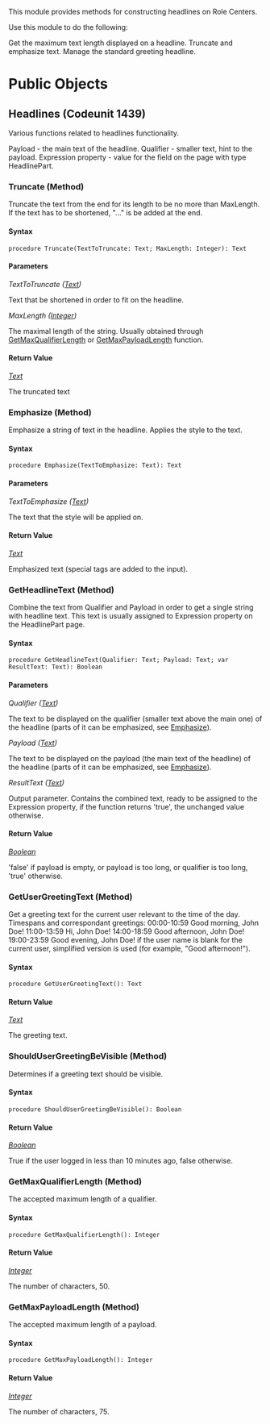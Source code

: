 This module provides methods for constructing headlines on Role Centers.

Use this module to do the following:

Get the maximum text length displayed on a headline.
Truncate and emphasize text.
Manage the standard greeting headline.


# Public Objects
## Headlines (Codeunit 1439)

 Various functions related to headlines functionality.

 Payload - the main text of the headline.
 Qualifier - smaller text, hint to the payload.
 Expression property - value for the field on the page with type HeadlinePart.
 

### Truncate (Method) <a name="Truncate"></a> 

 Truncate the text from the end for its length to be no more than MaxLength.
 If the text has to be shortened, "..." is be added at the end.
 

#### Syntax
```
procedure Truncate(TextToTruncate: Text; MaxLength: Integer): Text
```
#### Parameters
*TextToTruncate ([Text](https://docs.microsoft.com/en-us/dynamics365/business-central/dev-itpro/developer/methods-auto/text/text-data-type))* 

Text that be shortened in order to fit on the headline.

*MaxLength ([Integer](https://docs.microsoft.com/en-us/dynamics365/business-central/dev-itpro/developer/methods-auto/integer/integer-data-type))* 

The maximal length of the string. Usually obtained through
 [GetMaxQualifierLength](#GetMaxQualifierLength) or [GetMaxPayloadLength](#GetMaxPayloadLength) function.

#### Return Value
*[Text](https://docs.microsoft.com/en-us/dynamics365/business-central/dev-itpro/developer/methods-auto/text/text-data-type)*

The truncated text
### Emphasize (Method) <a name="Emphasize"></a> 

 Emphasize a string of text in the headline. Applies the style to the text.
 

#### Syntax
```
procedure Emphasize(TextToEmphasize: Text): Text
```
#### Parameters
*TextToEmphasize ([Text](https://docs.microsoft.com/en-us/dynamics365/business-central/dev-itpro/developer/methods-auto/text/text-data-type))* 

The text that the style will be applied on.

#### Return Value
*[Text](https://docs.microsoft.com/en-us/dynamics365/business-central/dev-itpro/developer/methods-auto/text/text-data-type)*

Emphasized text (special tags are added to the input).
### GetHeadlineText (Method) <a name="GetHeadlineText"></a> 

 Combine the text from Qualifier and Payload in order to get a single string with headline
 text. This text is usually assigned to Expression property on the HeadlinePart page.
 

#### Syntax
```
procedure GetHeadlineText(Qualifier: Text; Payload: Text; var ResultText: Text): Boolean
```
#### Parameters
*Qualifier ([Text](https://docs.microsoft.com/en-us/dynamics365/business-central/dev-itpro/developer/methods-auto/text/text-data-type))* 

The text to be displayed on the qualifier (smaller text above the main one)
 of the headline (parts of it can be emphasized, see [Emphasize](#Emphasize)).

*Payload ([Text](https://docs.microsoft.com/en-us/dynamics365/business-central/dev-itpro/developer/methods-auto/text/text-data-type))* 

The text to be displayed on the payload (the main text of the headline)
 of the headline (parts of it can be emphasized, see [Emphasize](#Emphasize)).

*ResultText ([Text](https://docs.microsoft.com/en-us/dynamics365/business-central/dev-itpro/developer/methods-auto/text/text-data-type))* 

Output parameter. Contains the combined text, ready to be assigned to
 the Expression property, if the function returns 'true', the unchanged value otherwise.

#### Return Value
*[Boolean](https://docs.microsoft.com/en-us/dynamics365/business-central/dev-itpro/developer/methods-auto/boolean/boolean-data-type)*

'false' if payload is empty, or payload is too long, or qualifier is too long,
 'true' otherwise.
### GetUserGreetingText (Method) <a name="GetUserGreetingText"></a> 

 Get a greeting text for the current user relevant to the time of the day.
 Timespans and correspondant greetings:
 00:00-10:59     Good morning, John Doe!
 11:00-13:59     Hi, John Doe!
 14:00-18:59     Good afternoon, John Doe!
 19:00-23:59     Good evening, John Doe!
 if the user name is blank for the current user, simplified version 
 is used (for example, "Good afternoon!").
 

#### Syntax
```
procedure GetUserGreetingText(): Text
```
#### Return Value
*[Text](https://docs.microsoft.com/en-us/dynamics365/business-central/dev-itpro/developer/methods-auto/text/text-data-type)*

The greeting text.
### ShouldUserGreetingBeVisible (Method) <a name="ShouldUserGreetingBeVisible"></a> 

 Determines if a greeting text should be visible.
 

#### Syntax
```
procedure ShouldUserGreetingBeVisible(): Boolean
```
#### Return Value
*[Boolean](https://docs.microsoft.com/en-us/dynamics365/business-central/dev-itpro/developer/methods-auto/boolean/boolean-data-type)*

True if the user logged in less than 10 minutes ago, false otherwise.
### GetMaxQualifierLength (Method) <a name="GetMaxQualifierLength"></a> 

 The accepted maximum length of a qualifier.
 

#### Syntax
```
procedure GetMaxQualifierLength(): Integer
```
#### Return Value
*[Integer](https://docs.microsoft.com/en-us/dynamics365/business-central/dev-itpro/developer/methods-auto/integer/integer-data-type)*

The number of characters, 50.
### GetMaxPayloadLength (Method) <a name="GetMaxPayloadLength"></a> 

 The accepted maximum length of a payload.
 

#### Syntax
```
procedure GetMaxPayloadLength(): Integer
```
#### Return Value
*[Integer](https://docs.microsoft.com/en-us/dynamics365/business-central/dev-itpro/developer/methods-auto/integer/integer-data-type)*

The number of characters, 75.
